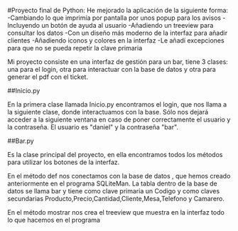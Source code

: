 #Proyecto final de Python:
He mejorado la aplicación de la siguiente forma: 
                                      -Cambiando lo que imprimía por pantalla por unos popup para los avisos 
                                      -Incluyendo un botón de ayuda al usuario 
                                      -Añadiendo un treeview para consultar los datos 
                                      -Con un diseño más moderno de la interfaz para añadir clientes 
                                      -Añadiendo iconos y colores en la interfaz 
                                      -Le añadí excepciones para que no se pueda repetir la clave primaria
                                      
                                      
Mi proyecto consiste en una interfaz de gestión para un bar, tiene 3 clases: una para el login, otra para interactuar con la base de datos y otra para generar el pdf con el ticket.


##Inicio.py


En la primera clase llamada Inicio.py encontramos el login, que nos llama a la siguiente clase, donde interactuamos con la base. Sólo nos dejará acceder a la siguiente ventana en caso de poner correctamente el usuario y la contraseña. El usuario es "daniel" y la contraseña "bar".


##Bar.py


Es la clase principal del proyecto, en ella encontramos todos los métodos para utilizar los botones de la interfaz. 


En el método def nos conectamos con la base de datos , que hemos creado anteriormente en el programa SQLiteMan. La tabla dentro de la base de datos se llama bar y tiene como clave primaria un Codigo y como claves secundarias Producto,Precio,Cantidad,Cliente,Mesa,Telefono y Camarero. 


En el método mostrar nos crea el treeview que muestra en la interfaz todo lo que hacemos en el programa
